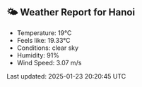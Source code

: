 <!-- WEATHER-START -->
## 🌤 Weather Report for Hanoi

- Temperature: 19°C
- Feels like: 19.33°C
- Conditions: clear sky
- Humidity: 91%
- Wind Speed: 3.07 m/s

Last updated: 2025-01-23 20:20:45 UTC
<!-- WEATHER-END -->
